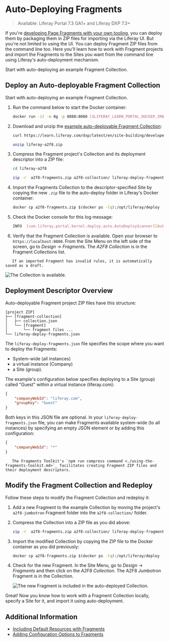 # Auto-Deploying Fragments

> Available: Liferay Portal 7.3 GA1+ and Liferay DXP 7.3+

If you're [developing Page Fragments with your own tooling](./using-the-fragments-toolkit.md#collection-format-overview), you can deploy them by packaging them in ZIP files for importing via the Liferay UI. But you're not limited to using the UI. You can deploy Fragment ZIP files from the command line too. Here you'll learn how to work with Fragment projects and import the Fragments to the Sites you want from the command line using Liferay's auto-deployment mechanism.

Start with auto-deploying an example Fragment Collection.

## Deploy an Auto-deployable Fragment Collection

Start with auto-deploying an example Fragment Collection.

1. Run the command below to start the Docker container:

    ```bash
    docker run -it -m 8g -p 8080:8080 [$LIFERAY_LEARN_PORTAL_DOCKER_IMAGE$]
    ```

1. Download and unzip the [example auto-deployable Fragment Collection](https://learn.liferay.com/dxp/latest/en/site-building/developer-guide/developing-page-fragments/liferay-a2f8.zip):

    ```bash
    curl https://learn.liferay.com/dxp/latest/en/site-building/developer-guide/developing-page-fragments/liferay-a2f8.zip -O
    ```

    ```bash
    unzip liferay-a2f8.zip
    ```

1. Compress the Fragment project's Collection and its deployment descriptor into a ZIP file:

    ```bash
    cd liferay-a2f8
    ```

    ```bash
    zip -r  a2f8-fragments.zip a2f8-collection/ liferay-deploy-fragments.json
    ```

1. Import the Fragments Collection to the descriptor-specified Site by copying the new `.zip` file to the auto-deploy folder in Liferay's Docker container:

    ```bash
    docker cp a2f8-fragments.zip $(docker ps -lq):/opt/liferay/deploy
    ```

1. Check the Docker console for this log message:

    ```bash
    INFO  [com.liferay.portal.kernel.deploy.auto.AutoDeployScanner][AutoDeployDir:263] Processing a2f8-fragments.zip
    ```

1. Verify that the Fragment Collection is available. Open your browser to `https://localhost:8080`. From the Site Menu on the left side of the screen, go to *Design* &rarr; *Fragments*. The *A2F8 Collection* is in the Fragment Collections list.

```note::
   If an imported Fragment has invalid rules, it is automatically saved as a draft.
```

![The Collection is available.](./auto-deploying-fragments/images/01.png)

## Deployment Descriptor Overview

Auto-deployable Fragment project ZIP files have this structure:

```
[project ZIP]
├── [fragment-collection]
│   ├── collection.json
│   └── [fragment]
│       └── fragment files ...
└── liferay-deploy-fragments.json

```

The `liferay-deploy-fragments.json` file specifies the scope where you want to deploy the Fragments:

* System-wide (all instances)
* a virtual instance (Company)
* a Site (group).

The example's configuration below specifies deploying to a Site (group) called "Guest" within a virtual instance (liferay.com):

```json
{
    "companyWebId": "liferay.com",
    "groupKey": "Guest"
}
```

Both keys in this JSON file are optional. In your `liferay-deploy-fragments.json` file, you can make Fragments available system-wide (to all instances) by specifying an empty JSON element or by adding this configuration:

```json
{
    "companyWebId": "*"
}
```

```note::
   The Fragments Toolkit's `npm run compress command <./using-the-fragments-toolkit.md>`_ facilitates creating Fragment ZIP files and their deployment descriptors.
```

## Modify the Fragment Collection and Redeploy

Follow these steps to modify the Fragment Collection and redeploy it:

1. Add a new Fragment to the example Collection by moving the project's `a2f8-jumbotron` Fragment folder into the `a2f8-collection/` folder. 
1. Compress the Collection into a ZIP file as you did above:

    ```bash
    zip -r  a2f8-fragments.zip a2f8-collection/ liferay-deploy-fragments.json
    ```

1. Import the modified Collection by copying the ZIP file to the Docker container as you did previously:

   ```bash
   docker cp a2f8-fragments.zip $(docker ps -lq):/opt/liferay/deploy
   ```

1. Check for the new Fragment. In the Site Menu, go to *Design* &rarr; *Fragments* and then click on the *A2F8 Collection*. The A2F8 Jumbotron Fragment is in the Collection.

    ![The new Fragment is included in the auto-deployed Collection.](./auto-deploying-fragments/images/02.png)

Great! Now you know how to work with a Fragment Collection locally, specify a Site for it, and import it using auto-deployment.

## Additional Information

* [Including Default Resources with Fragments](./including-default-resources-with-fragments.md)
* [Adding Configuration Options to Fragments](./adding-configuration-options-to-fragments.md)

